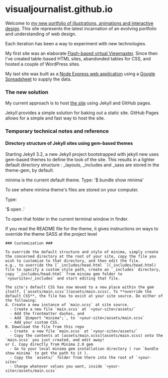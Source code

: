 visualjournalist.github.io
==========================

Welcome to [my new portfolio of illustrations, animations and interactive design](http://visualjournali.st). This site represents the latest incarnation of an evolving portfolio and understanding of web design. 

Each iteration has been a way to experiment with new technologies. 

My first site was an elaborate <a href='http://designasprocess.com/view/'>Flash-based virtual Viewmaster</a>. Since then I've created table-based HTML sites, abandonded tables for CSS, and  hosted a couple of WordPress sites.

My last site was built as a [Node Express web application](https://github.com/visualjournalist/portfolio-sheet) using a <a href='https://docs.google.com/spreadsheets/d/1qbDmkc5CQ0I14NWclfB0W3AA2EbLObX3ZKXJ8dVc-3o/pubhtml'>Google Spreadsheet</a> to supply the data. 

### The new solution ###

My current approach is to host [the site](http://visualjournali.st) using Jekyll and GitHub pages. 

Jekyll provides a simple solution for baking out a static site. GitHub Pages allows for a simple and fast way to host the site.


### Temporary technical notes and reference ###

#### Directory structure of Jekyll sites using gem-based themes ####
Starting Jekyll 3.2, a new Jekyll project bootstrapped with jekyll new uses gem-based themes to define the look of the site. This results in a lighter default directory structure : _layouts, _includes and _sass are stored in the theme-gem, by default.

minima is the current default theme. 
Type: 
'$ bundle show minima'

To see  where minima theme's files are stored on your computer.

Type:

'$ open .'

To open that folder in the current terminal window in finder.

If you read the README file for the theme, it gives instructions on ways to override the theme SASS at the project level

	### Customization ###

	To override the default structure and style of minima, simply create the concerned directory at the root of your site, copy the file you wish to customize to that directory, and then edit the file.
	e.g., to override the [`_includes/head.html `](_includes/head.html) file to specify a custom style path, create an `_includes` directory, copy `_includes/head.html` from minima gem folder to `<yoursite>/_includes` and start editing that file.

	The site's default CSS has now moved to a new place within the gem itself, [`assets/main.scss`](assets/main.scss). To **override the default CSS**, the file has to exist at your site source. Do either of the following:
	A. Create a new instance of `main.scss` at site source.
	  - Create a new file `main.scss` at `<your-site>/assets/`
	  - Add the frontmatter dashes, and
	  - Add `@import "minima";`, to `<your-site>/assets/main.scss`
	  - Add your custom CSS.
	B. Download the file from this repo
	  - Create  a new file `main.scss` at `<your-site>/assets/`
	  - Copy the contents at [assets/main.scss](assets/main.scss) onto the `main.scss` you just created, and edit away!
	or C. Copy directly from Minima 2.0 gem
	  - Go to your local minima gem installation directory ( run `bundle show minima` to get the path to it ).
	  - Copy the `assets/` folder from there into the root of `<your-site>`
	  - Change whatever values you want, inside `<your-site>/assets/main.scss`







